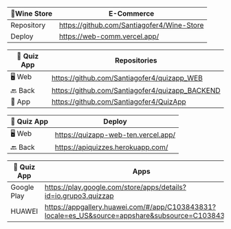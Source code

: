 

| 🍇Wine Store  | E-Commerce | 
| ------------- | ------------- |
| Repository | https://github.com/Santiagofer4/Wine-Store  |
| Deploy  | https://web-comm.vercel.app/   |


| 📘 Quiz App  | Repositories |
| ------------- | ------------- |
| 🖥️ Web  | https://github.com/Santiagofer4/quizapp_WEB  |
| 🔙 Back  | https://github.com/Santiagofer4/quizapp_BACKEND   |
| 📱  App  | https://github.com/Santiagofer4/QuizApp   |

| 📘 Quiz App  | Deploy |
| ------------- | ------------- |
| 🖥️ Web  | https://quizapp-web-ten.vercel.app/   |
| 🔙 Back  | https://apiquizzes.herokuapp.com/    |

| 📘 Quiz App  | Apps |
| ------------- | ------------- |
| Google Play  | https://play.google.com/store/apps/details?id=io.grupo3.quizzap   |
| HUAWEI  | https://appgallery.huawei.com/#/app/C103843831?locale=es_US&source=appshare&subsource=C103843831    |
